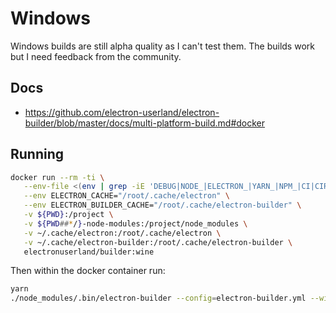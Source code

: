 # Windows

Windows builds are still alpha quality as I can't test them.  The builds work
but I need feedback from the community.

## Docs

- https://github.com/electron-userland/electron-builder/blob/master/docs/multi-platform-build.md#docker

## Running

```bash
docker run --rm -ti \
   --env-file <(env | grep -iE 'DEBUG|NODE_|ELECTRON_|YARN_|NPM_|CI|CIRCLE|TRAVIS_TAG|TRAVIS|TRAVIS_REPO_|TRAVIS_BUILD_|TRAVIS_BRANCH|TRAVIS_PULL_REQUEST_|APPVEYOR_|CSC_|GH_|GITHUB_|BT_|AWS_|STRIP|BUILD_') \
   --env ELECTRON_CACHE="/root/.cache/electron" \
   --env ELECTRON_BUILDER_CACHE="/root/.cache/electron-builder" \
   -v ${PWD}:/project \
   -v ${PWD##*/}-node-modules:/project/node_modules \
   -v ~/.cache/electron:/root/.cache/electron \
   -v ~/.cache/electron-builder:/root/.cache/electron-builder \
   electronuserland/builder:wine


```

Then within the docker container run:

```bash
yarn
./node_modules/.bin/electron-builder --config=electron-builder.yml --win nsis portable --publish always --draft=false
```
